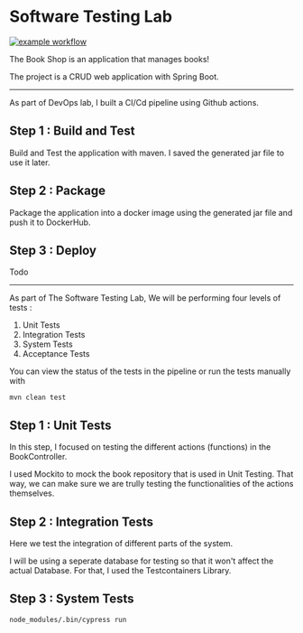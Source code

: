 # Software Testing Lab

[![example workflow](https://github.com/ShathaCodes/SoftwareTestingLab/actions/workflows/maven.yml/badge.svg)](https://github.com/ShathaCodes/SoftwareTestingLab/actions/workflows/maven.yml)

The Book Shop is an application that manages books!

The project is a CRUD web application with Spring Boot.

*** 
As part of DevOps lab, I built a CI/Cd pipeline using Github actions.

## Step 1 : Build and Test

Build and Test the application with maven. I saved the generated jar file to use it later.

## Step 2 : Package

Package the application into a docker image using the generated jar file and push it to DockerHub.

## Step 3 : Deploy

Todo

***

As part of The Software Testing Lab, We will be performing four levels of tests :

1. Unit Tests
2. Integration Tests
3. System Tests
4. Acceptance Tests

You can view the status of the tests in the pipeline or run the tests manually with 

```
mvn clean test
```

## Step 1 : Unit Tests

In this step, I focused on testing the different actions (functions) in the BookController.

I used Mockito to mock the book repository that is used in Unit Testing. That way, we can make sure we are trully testing the functionalities of the actions themselves.

## Step 2 : Integration Tests

Here we test the integration of different parts of the system.

I will be using a seperate database for testing so that it won't affect the actual Database. For that, I used the Testcontainers Library.

## Step 3 : System Tests

```
node_modules/.bin/cypress run
```